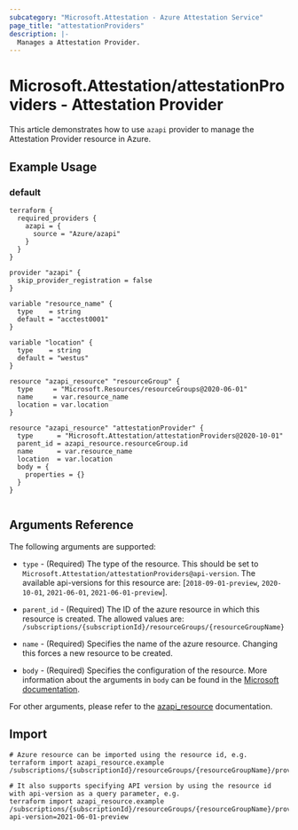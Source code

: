 ```yaml
---
subcategory: "Microsoft.Attestation - Azure Attestation Service"
page_title: "attestationProviders"
description: |-
  Manages a Attestation Provider.
---
```


# Microsoft.Attestation/attestationProviders - Attestation Provider

This article demonstrates how to use `azapi` provider to manage the Attestation Provider resource in Azure.



## Example Usage

### default

```hcl
terraform {
  required_providers {
    azapi = {
      source = "Azure/azapi"
    }
  }
}

provider "azapi" {
  skip_provider_registration = false
}

variable "resource_name" {
  type    = string
  default = "acctest0001"
}

variable "location" {
  type    = string
  default = "westus"
}

resource "azapi_resource" "resourceGroup" {
  type     = "Microsoft.Resources/resourceGroups@2020-06-01"
  name     = var.resource_name
  location = var.location
}

resource "azapi_resource" "attestationProvider" {
  type      = "Microsoft.Attestation/attestationProviders@2020-10-01"
  parent_id = azapi_resource.resourceGroup.id
  name      = var.resource_name
  location  = var.location
  body = {
    properties = {}
  }
}


```



## Arguments Reference

The following arguments are supported:

* `type` - (Required) The type of the resource. This should be set to `Microsoft.Attestation/attestationProviders@api-version`. The available api-versions for this resource are: [`2018-09-01-preview`, `2020-10-01`, `2021-06-01`, `2021-06-01-preview`].

* `parent_id` - (Required) The ID of the azure resource in which this resource is created. The allowed values are:  
  `/subscriptions/{subscriptionId}/resourceGroups/{resourceGroupName}`

* `name` - (Required) Specifies the name of the azure resource. Changing this forces a new resource to be created.

* `body` - (Required) Specifies the configuration of the resource. More information about the arguments in `body` can be found in the [Microsoft documentation](https://learn.microsoft.com/en-us/azure/templates/Microsoft.Attestation/attestationProviders?pivots=deployment-language-terraform).

For other arguments, please refer to the [azapi_resource](https://registry.terraform.io/providers/Azure/azapi/latest/docs/resources/resource) documentation.

## Import

 ```shell
 # Azure resource can be imported using the resource id, e.g.
 terraform import azapi_resource.example /subscriptions/{subscriptionId}/resourceGroups/{resourceGroupName}/providers/Microsoft.Attestation/attestationProviders/{resourceName}
 
 # It also supports specifying API version by using the resource id with api-version as a query parameter, e.g.
 terraform import azapi_resource.example /subscriptions/{subscriptionId}/resourceGroups/{resourceGroupName}/providers/Microsoft.Attestation/attestationProviders/{resourceName}?api-version=2021-06-01-preview
 ```
